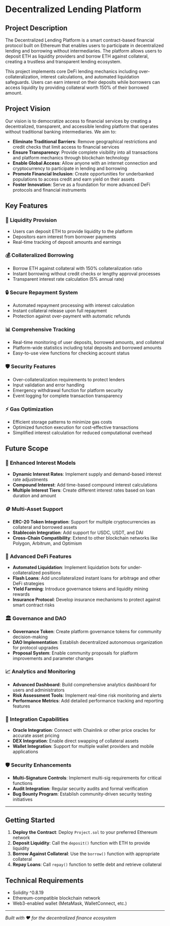 # Decentralized Lending Platform

## Project Description

The Decentralized Lending Platform is a smart contract-based financial protocol built on Ethereum that enables users to participate in decentralized lending and borrowing without intermediaries. The platform allows users to deposit ETH as liquidity providers and borrow ETH against collateral, creating a trustless and transparent lending ecosystem.

This project implements core DeFi lending mechanics including over-collateralization, interest calculations, and automated liquidation safeguards. Users can earn interest on their deposits while borrowers can access liquidity by providing collateral worth 150% of their borrowed amount.

## Project Vision

Our vision is to democratize access to financial services by creating a decentralized, transparent, and accessible lending platform that operates without traditional banking intermediaries. We aim to:

- **Eliminate Traditional Barriers**: Remove geographical restrictions and credit checks that limit access to financial services
- **Ensure Transparency**: Provide complete visibility into all transactions and platform mechanics through blockchain technology
- **Enable Global Access**: Allow anyone with an internet connection and cryptocurrency to participate in lending and borrowing
- **Promote Financial Inclusion**: Create opportunities for underbanked populations to access credit and earn yield on their assets
- **Foster Innovation**: Serve as a foundation for more advanced DeFi protocols and financial instruments

## Key Features

### 🏦 **Liquidity Provision**
- Users can deposit ETH to provide liquidity to the platform
- Depositors earn interest from borrower payments
- Real-time tracking of deposit amounts and earnings

### 💰 **Collateralized Borrowing**
- Borrow ETH against collateral with 150% collateralization ratio
- Instant borrowing without credit checks or lengthy approval processes
- Transparent interest rate calculation (5% annual rate)

### 🔒 **Secure Repayment System**
- Automated repayment processing with interest calculation
- Instant collateral release upon full repayment
- Protection against over-payment with automatic refunds

### 📊 **Comprehensive Tracking**
- Real-time monitoring of user deposits, borrowed amounts, and collateral
- Platform-wide statistics including total deposits and borrowed amounts
- Easy-to-use view functions for checking account status

### 🛡️ **Security Features**
- Over-collateralization requirements to protect lenders
- Input validation and error handling
- Emergency withdrawal function for platform security
- Event logging for complete transaction transparency

### ⚡ **Gas Optimization**
- Efficient storage patterns to minimize gas costs
- Optimized function execution for cost-effective transactions
- Simplified interest calculation for reduced computational overhead

## Future Scope

### 🔄 **Enhanced Interest Models**
- **Dynamic Interest Rates**: Implement supply and demand-based interest rate adjustments
- **Compound Interest**: Add time-based compound interest calculations
- **Multiple Interest Tiers**: Create different interest rates based on loan duration and amount

### 🪙 **Multi-Asset Support**
- **ERC-20 Token Integration**: Support for multiple cryptocurrencies as collateral and borrowed assets
- **Stablecoin Integration**: Add support for USDC, USDT, and DAI
- **Cross-Chain Compatibility**: Extend to other blockchain networks like Polygon, Arbitrum, and Optimism

### 🤖 **Advanced DeFi Features**
- **Automated Liquidation**: Implement liquidation bots for under-collateralized positions
- **Flash Loans**: Add uncollateralized instant loans for arbitrage and other DeFi strategies
- **Yield Farming**: Introduce governance tokens and liquidity mining rewards
- **Insurance Protocol**: Develop insurance mechanisms to protect against smart contract risks

### 🏛️ **Governance and DAO**
- **Governance Token**: Create platform governance tokens for community decision-making
- **DAO Implementation**: Establish decentralized autonomous organization for protocol upgrades
- **Proposal System**: Enable community proposals for platform improvements and parameter changes

### 📈 **Analytics and Monitoring**
- **Advanced Dashboard**: Build comprehensive analytics dashboard for users and administrators
- **Risk Assessment Tools**: Implement real-time risk monitoring and alerts
- **Performance Metrics**: Add detailed performance tracking and reporting features

### 🔗 **Integration Capabilities**
- **Oracle Integration**: Connect with Chainlink or other price oracles for accurate asset pricing
- **DEX Integration**: Enable direct swapping of collateral assets
- **Wallet Integration**: Support for multiple wallet providers and mobile applications

### 🛡️ **Security Enhancements**
- **Multi-Signature Controls**: Implement multi-sig requirements for critical functions
- **Audit Integration**: Regular security audits and formal verification
- **Bug Bounty Program**: Establish community-driven security testing initiatives

---

## Getting Started

1. **Deploy the Contract**: Deploy `Project.sol` to your preferred Ethereum network
2. **Deposit Liquidity**: Call the `deposit()` function with ETH to provide liquidity
3. **Borrow Against Collateral**: Use the `borrow()` function with appropriate collateral
4. **Repay Loans**: Call `repay()` function to settle debt and retrieve collateral

## Technical Requirements

- Solidity ^0.8.19
- Ethereum-compatible blockchain network
- Web3-enabled wallet (MetaMask, WalletConnect, etc.)

---

*Built with ❤️ for the decentralized finance ecosystem*
